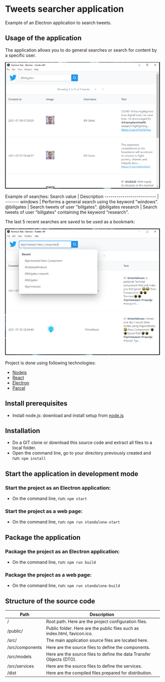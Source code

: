 # Tweets searcher application
Example of an Electron application to search tweets.

## Usage of the application
The application allows you to do general searches or search for content by a specific user.

![GitHub Logo](docs/screenshots/search-screenshot.png)

Example of searches:
Search value               | Description
-------------------------- | -------
windows                    | Performs a general search using the keyword "windows".
@billgates				   | Search tweets of user "billgates".
@billgates research        | Search tweets of user "billgates" containing the keyword "research".

The last 5 recent searches are saved to be used as a bookmark:

![GitHub Logo](docs/screenshots/search-recent-screenshot.png)

Project is done using following technologies: 
* [Nodejs](https://nodejs.org/) 
* [React](https://reactjs.org/)
* [Electron](https://www.electronjs.org/)
* [Parcel](https://parceljs.org/)

## Install prerequisites
- Install node.js: download and install setup from [node.js](https://nodejs.org/en/download/)

## Installation
* Do a GIT clone or download this source code and extract all files to a local folder.
* Open the command line, go to your directory previously created and run: ``` npm install ```

## Start the application in development mode
### Start the project as an Electron application:
* On the command line, run: ``` npm start ```

### Start the project as a web page:
* On the command line, run: ``` npm run standalone-start ```

## Package the application
### Package the project as an Electron application:
* On the command line, run: ``` npm run build ```

### Package the project as a web page:
* On the command line, run: ``` npm run standalone-build ```

## Structure of the source code
Path                       | Description
-------------------------- | -------
/                          | Root path. Here are the project configuration files.
/public/                   | Public folder. Here are the public files such as index.html, favicon.ico.
/src/                      | The main application source files are located here.
/src/components            | Here are the source files to define the components.
/src/models                | Here are the source files to define the data Transfer Objects (DTO).
/src/services              | Here are the source files to define the services.
/dist                      | Here are the compiled files prepared for distribution.
